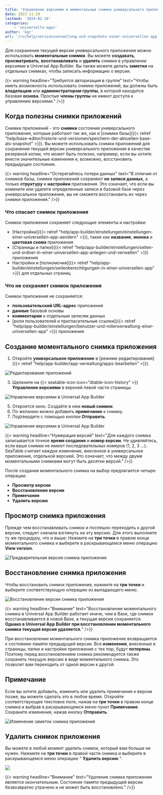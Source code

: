 ```yaml
---
title: 'Управление версиями и моментальные снимки универсального приложения'
date: 2023-11-29
lastmod: '2024-02-16'
categories:
    - 'universelle-apps'
author: 'kgr'
url: '/ru/help/versionsverwaltung-und-snapshots-einer-universellen-app'
---
```


Для сохранения текущей версии универсального приложения можно использовать **моментальные снимки**. Вы можете **создавать**, **просматривать**, **восстанавливать** и **удалять** снимки в управлении версиями в Universal App Builder. Вы также можете делать **заметки** на отдельных снимках, чтобы записать информацию о версии.

{{< warning  headline="Требуется авторизация в группе"  text="Чтобы иметь возможность использовать снимки приложений, вы должны быть **владельцем** или **администратором группы**, в которой находится базовая **основа**. Простые **члены группы** не имеют доступа к управлению версиями." />}}

## Когда полезны снимки приложений

Снимки приложений - это **снимки** состояния универсального приложения, которые работают так же, как и [снимки базы]({{< relref "help/base-editor/historie-und-versionen/speichern-der-aktuellen-base-als-snapshot" >}}). Вы можете использовать снимки приложений для сохранения текущей версии универсального приложения в качестве резервной копии, что может быть полезно, например, если вы хотите внести значительные изменения и, возможно, восстановить предыдущее состояние.

{{< warning  headline="Остерегайтесь потери данных"  text="В отличие от снимков базы, снимки приложений сохраняют **не записи данных**, а только **структуру** и **настройки** приложения. Это означает, что если вы измените или удалите определенные записи в базовой базе через универсальное приложение, вы не сможете восстановить их через снимки приложения." />}}

### Что спасает снимок приложения

Снимок приложения сохраняет следующие элементы и настройки:

- [Настройки]({{< relref "help/app-builder/einstellungen/einstellungen-einer-universellen-app-aendern" >}}), такие как **название**, **иконка** и **цветовая схема** приложения
- [Страницы и папки]({{< relref "help/app-builder/einstellungen/seiten-und-ordner-in-einer-universellen-app-anlegen-und-verwalten" >}}) приложения
- Настройки и [полномочия]({{< relref "help/app-builder/einstellungen/seitenberechtigungen-in-einer-universellen-app" >}}) для отдельных страниц

### Что не сохраняет снимок приложения

Снимок приложения не сохраняется:

- **пользовательский URL-адрес** приложения
- **данные** базовой основы
- **комментарии** к отдельным записям данных
- [роли пользователей и пригласительные ссылки]({{< relref "help/app-builder/einstellungen/benutzer-und-rollenverwaltung-einer-universellen-app" >}}) приложения

## Создание моментального снимка приложения

1. Откройте **универсальное приложение** в [режиме редактирования]({{< relref "help/app-builder/app-verwaltung/apps-bearbeiten" >}}).

![Редактирование приложений](images/Apps-bearbeiten.png)

3. Щелкните на {{< seatable-icon icon="dtable-icon-history" >}} **Управление версиями** в верхней левой части страницы.

![Управление версиями в Universal App Builder](images/Version-management-in-Universal-App-Builder.png)

5. Откроется окно. Создайте в нем **новый снимок**.
6. По желанию можно добавить **примечание** к снимку.
7. Подтвердите с помощью кнопки **Отправить**.

![Управление версиями в Universal App Builder](images/Version-management-in-Universal-Apps.gif)

{{< warning  headline="Нумерация версий"  text="Для каждого снимка записывается точное **время создания** и **номер версии**. Не удивляйтесь, если ваши снимки не имеют последовательных номеров (1, 2, 3 ...). SeaTable считает каждое изменение, внесенное в универсальное приложение, отдельной версией. Это означает, что между двумя моментальными снимками могут быть десятки версий." />}}

После создания моментального снимка на выбор предлагается четыре операции:

- **Просмотр версии**
- **Восстановление версии**
- **Примечание**
- **Удалить версию**

## Просмотр снимка приложения

Прежде чем восстанавливать снимок и поспешно переходить к другой версии, следует сначала взглянуть на эту версию. Для этого выполните ту же процедуру, что и выше: Нажмите на **три точки** в правом конце моментального снимка и выберите в раскрывающемся меню операцию **View version**.

![Предварительная версия снимка приложения](images/Preview-version-of-app-snapshot.png)

## Восстановление снимка приложения

Чтобы восстановить снимок приложения, нажмите на **три точки** и выберите соответствующую операцию из выпадающего меню.

![Восстановление версии снимка приложения](images/Restore-version-of-app-snapshot.png)

{{< warning  headline="Внимание"  text="Восстановление моментального снимка в Universal App Builder работает иначе, чем в Base, где снимок восстанавливается в новой Base, а текущая версия сохраняется. **Однако в Universal App Builder при восстановлении моментального снимка текущая версия удаляется.**" />}}

При восстановлении моментального снимка приложение возвращается к состоянию памяти предыдущей версии. Все **изменения**, внесенные в страницы, папки и настройки приложения с тех пор, будут **потеряны**. Поэтому перед восстановлением снимка рекомендуется также сохранить текущую версию в виде моментального снимка. Это позволит вам переходить от одной версии к другой.

## Примечание

Если вы хотите добавить, изменить или удалить примечание к версии позже, вы можете сделать это в любое время. Откройте соответствующее текстовое поле, нажав на **три точки** в правом конце снимка и выбрав в раскрывающемся меню пункт **Примечание**. Сохраните изменения, нажав кнопку **Отправить**.

![Изменение заметок снимка приложения](images/Modify-notes-of-app-snapshot.png)

## Удалить снимок приложения

Вы можете в любой момент удалить снимок, который вам больше не нужен. Нажмите на **три точки** в правой части снимка и выберите в раскрывающемся меню операцию " **Удалить версию** ".

![](images/Delete-version-of-app-snapshot.png)

{{< warning  headline="Внимание"  text="Удаление снимка приложения является окончательным. Состояние памяти предыдущей версии безвозвратно утрачено и не может быть восстановлено." />}}
